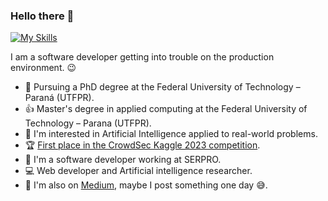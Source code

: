 ### Hello there :wave:

<!--
**Minoro/Minoro** is a ✨ _special_ ✨ repository because its `README.md` (this file) appears on your GitHub profile.

Here are some ideas to get you started:

- 🔭 I’m currently working on ...
- 🌱 I’m currently learning ...
- 👯 I’m looking to collaborate on ...
- 🤔 I’m looking for help with ...
- 💬 Ask me about ...
- 📫 How to reach me: ...
- 😄 Pronouns: ...
- ⚡ Fun fact: ...
-->

[![My Skills](https://skillicons.dev/icons?i=js,html,css,php,laravel,java,python,tensorflow,pytorch,postgresql,linux)](https://skillicons.dev)

I am a software developer getting into trouble on the production environment. :wink:

- :seedling: Pursuing a PhD degree at the Federal University of Technology – Paraná (UTFPR).
- :thumbsup: Master's degree in applied computing at the Federal University of Technology – Parana (UTFPR).
- :telescope: I'm interested in Artificial Intelligence applied to real-world problems.
- :trophy: [First place in the CrowdSec Kaggle 2023 competition](https://twitter.com/Crowd_Security/status/1747212136604975525).
- :office: I'm a software developer working at SERPRO.
- :computer: Web developer and Artificial intelligence researcher.
- :floppy_disk: I'm also on [Medium](https://medium.com/@minoro), maybe I post something one day :sweat_smile:.

